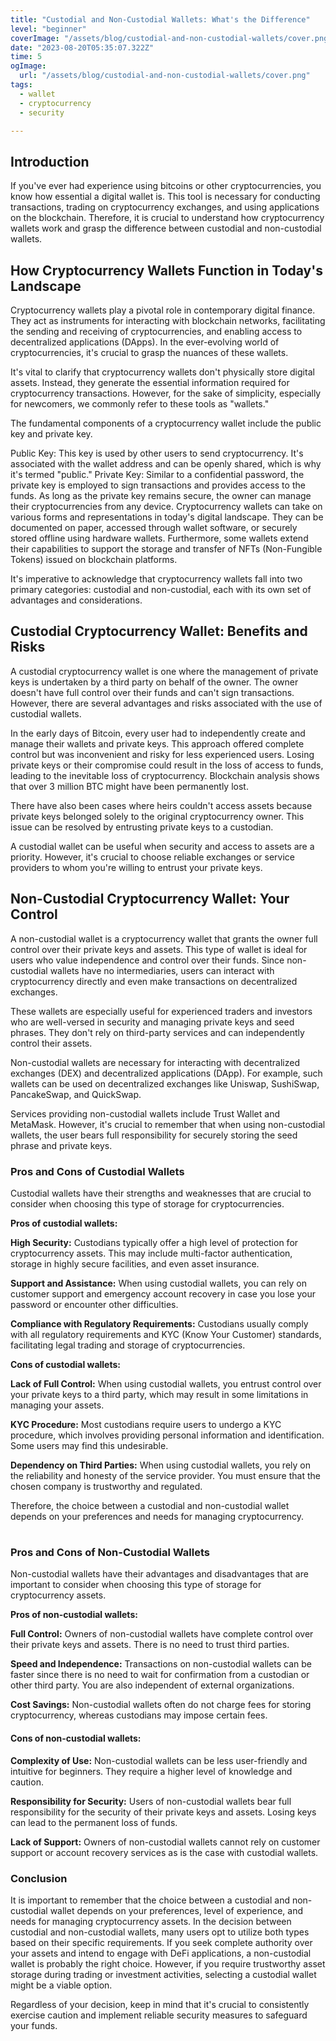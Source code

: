 ```yaml
---
title: "Custodial and Non-Custodial Wallets: What's the Difference"
level: "beginner"
coverImage: "/assets/blog/custodial-and-non-custodial-wallets/cover.png"
date: "2023-08-20T05:35:07.322Z"
time: 5
ogImage:
  url: "/assets/blog/custodial-and-non-custodial-wallets/cover.png"
tags:
  - wallet
  - cryptocurrency
  - security

---
```


## Introduction

If you've ever had experience using bitcoins or other cryptocurrencies, you know how essential a digital wallet is. This tool is necessary for conducting transactions, trading on cryptocurrency exchanges, and using applications on the blockchain. Therefore, it is crucial to understand how cryptocurrency wallets work and grasp the difference between custodial and non-custodial wallets.

## How Cryptocurrency Wallets Function in Today's Landscape

Cryptocurrency wallets play a pivotal role in contemporary digital finance. They act as instruments for interacting with blockchain networks, facilitating the sending and receiving of cryptocurrencies, and enabling access to decentralized applications (DApps). In the ever-evolving world of cryptocurrencies, it's crucial to grasp the nuances of these wallets.

<!-- banner_place -->

It's vital to clarify that cryptocurrency wallets don't physically store digital assets. Instead, they generate the essential information required for cryptocurrency transactions. However, for the sake of simplicity, especially for newcomers, we commonly refer to these tools as "wallets."

The fundamental components of a cryptocurrency wallet include the public key and private key.

Public Key: This key is used by other users to send cryptocurrency. It's associated with the wallet address and can be openly shared, which is why it's termed "public."
Private Key: Similar to a confidential password, the private key is employed to sign transactions and provides access to the funds. As long as the private key remains secure, the owner can manage their cryptocurrencies from any device.
Cryptocurrency wallets can take on various forms and representations in today's digital landscape. They can be documented on paper, accessed through wallet software, or securely stored offline using hardware wallets. Furthermore, some wallets extend their capabilities to support the storage and transfer of NFTs (Non-Fungible Tokens) issued on blockchain platforms.

It's imperative to acknowledge that cryptocurrency wallets fall into two primary categories: custodial and non-custodial, each with its own set of advantages and considerations.

## Custodial Cryptocurrency Wallet: Benefits and Risks

A custodial cryptocurrency wallet is one where the management of private keys is undertaken by a third party on behalf of the owner. The owner doesn't have full control over their funds and can't sign transactions. However, there are several advantages and risks associated with the use of custodial wallets.

In the early days of Bitcoin, every user had to independently create and manage their wallets and private keys. This approach offered complete control but was inconvenient and risky for less experienced users. Losing private keys or their compromise could result in the loss of access to funds, leading to the inevitable loss of cryptocurrency. Blockchain analysis shows that over 3 million BTC might have been permanently lost.

There have also been cases where heirs couldn't access assets because private keys belonged solely to the original cryptocurrency owner. This issue can be resolved by entrusting private keys to a custodian.

A custodial wallet can be useful when security and access to assets are a priority. However, it's crucial to choose reliable exchanges or service providers to whom you're willing to entrust your private keys.
## Non-Custodial Cryptocurrency Wallet: Your Control

A non-custodial wallet is a cryptocurrency wallet that grants the owner full control over their private keys and assets. This type of wallet is ideal for users who value independence and control over their funds. Since non-custodial wallets have no intermediaries, users can interact with cryptocurrency directly and even make transactions on decentralized exchanges.

These wallets are especially useful for experienced traders and investors who are well-versed in security and managing private keys and seed phrases. They don't rely on third-party services and can independently control their assets.

Non-custodial wallets are necessary for interacting with decentralized exchanges (DEX) and decentralized applications (DApp). For example, such wallets can be used on decentralized exchanges like Uniswap, SushiSwap, PancakeSwap, and QuickSwap.

Services providing non-custodial wallets include Trust Wallet and MetaMask. However, it's crucial to remember that when using non-custodial wallets, the user bears full responsibility for securely storing the seed phrase and private keys.
### Pros and Cons of Custodial Wallets
Custodial wallets have their strengths and weaknesses that are crucial to consider when choosing this type of storage for cryptocurrencies.

**Pros of custodial wallets:**

**High Security:** Custodians typically offer a high level of protection for cryptocurrency assets. This may include multi-factor authentication, storage in highly secure facilities, and even asset insurance.

**Support and Assistance:** When using custodial wallets, you can rely on customer support and emergency account recovery in case you lose your password or encounter other difficulties.

**Compliance with Regulatory Requirements:** Custodians usually comply with all regulatory requirements and KYC (Know Your Customer) standards, facilitating legal trading and storage of cryptocurrencies.

**Cons of custodial wallets:**

**Lack of Full Control:** When using custodial wallets, you entrust control over your private keys to a third party, which may result in some limitations in managing your assets.

**KYC Procedure:** Most custodians require users to undergo a KYC procedure, which involves providing personal information and identification. Some users may find this undesirable.

**Dependency on Third Parties:** When using custodial wallets, you rely on the reliability and honesty of the service provider. You must ensure that the chosen company is trustworthy and regulated.

Therefore, the choice between a custodial and non-custodial wallet depends on your preferences and needs for managing cryptocurrency.
#
### Pros and Cons of Non-Custodial Wallets
Non-custodial wallets have their advantages and disadvantages that are important to consider when choosing this type of storage for cryptocurrency assets.

**Pros of non-custodial wallets:**

**Full Control:** Owners of non-custodial wallets have complete control over their private keys and assets. There is no need to trust third parties.

**Speed and Independence:** Transactions on non-custodial wallets can be faster since there is no need to wait for confirmation from a custodian or other third party. You are also independent of external organizations.

**Cost Savings:** Non-custodial wallets often do not charge fees for storing cryptocurrency, whereas custodians may impose certain fees.

#### Cons of non-custodial wallets:

**Complexity of Use:** Non-custodial wallets can be less user-friendly and intuitive for beginners. They require a higher level of knowledge and caution.

**Responsibility for Security:** Users of non-custodial wallets bear full responsibility for the security of their private keys and assets. Losing keys can lead to the permanent loss of funds.

**Lack of Support:** Owners of non-custodial wallets cannot rely on customer support or account recovery services as is the case with custodial wallets.

### Conclusion
It is important to remember that the choice between a custodial and non-custodial wallet depends on your preferences, level of experience, and needs for managing cryptocurrency assets.
In the decision between custodial and non-custodial wallets, many users opt to utilize both types based on their specific requirements. If you seek complete authority over your assets and intend to engage with DeFi applications, a non-custodial wallet is probably the right choice. However, if you require trustworthy asset storage during trading or investment activities, selecting a custodial wallet might be a viable option.

Regardless of your decision, keep in mind that it's crucial to consistently exercise caution and implement reliable security measures to safeguard your funds.